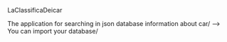LaClassificaDeicar

The application  for searching in json database information about car/ --> You can import your database/
